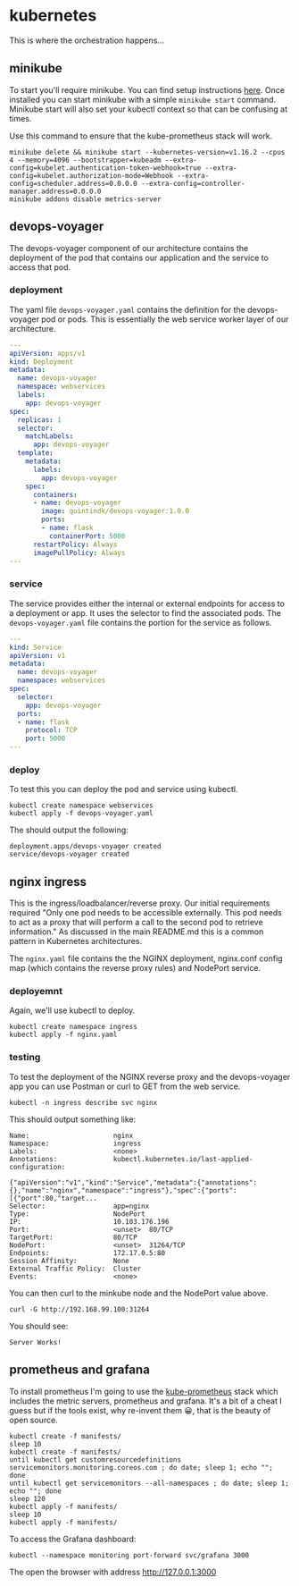 # kubernetes

This is where the orchestration happens...

## minikube

To start you'll require minikube. You can find setup instructions [here](https://kubernetes.io/docs/tasks/tools/install-minikube/). Once installed you can start minikube with a simple `minikube start` command. Minikube start will also set your kubectl context so that can be confusing at times.

Use this command to ensure that the kube-prometheus stack will work.

```shell
minikube delete && minikube start --kubernetes-version=v1.16.2 --cpus 4 --memory=4096 --bootstrapper=kubeadm --extra-config=kubelet.authentication-token-webhook=true --extra-config=kubelet.authorization-mode=Webhook --extra-config=scheduler.address=0.0.0.0 --extra-config=controller-manager.address=0.0.0.0
minikube addons disable metrics-server
```

## devops-voyager

The devops-voyager component of our architecture contains the deployment of the pod that contains our application and the service to access that pod.

### deployment

The yaml file `devops-voyager.yaml` contains the definition for the devops-voyager pod or pods. This is essentially the web service worker layer of our architecture.

```yaml
---
apiVersion: apps/v1
kind: Deployment
metadata:
  name: devops-voyager
  namespace: webservices
  labels:
    app: devops-voyager
spec:
  replicas: 1
  selector:
    matchLabels:
      app: devops-voyager
  template:
    metadata:
      labels:
        app: devops-voyager
    spec:
      containers:
      - name: devops-voyager
        image: quintindk/devops-voyager:1.0.0
        ports:
        - name: flask
          containerPort: 5000
      restartPolicy: Always
      imagePullPolicy: Always
---
```

### service

The service provides either the internal or external endpoints for access to a deployment or app. It uses the selector to find the associated pods. The `devops-voyager.yaml` file contains the portion for the service as follows.

```yaml
---
kind: Service
apiVersion: v1
metadata:
  name: devops-voyager
  namespace: webservices
spec:
  selector:
    app: devops-voyager
  ports:
  - name: flask
    protocol: TCP
    port: 5000
---
```

### deploy

To test this you can deploy the pod and service using kubectl.

```shell
kubectl create namespace webservices
kubectl apply -f devops-voyager.yaml
```

The should output the following:

```shell
deployment.apps/devops-voyager created
service/devops-voyager created
```

## nginx ingress

This is the ingress/loadbalancer/reverse proxy. Our initial requirements required "Only one pod needs to be accessible externally. This pod needs to act as a proxy that will perform a call to the second pod to retrieve information." As discussed in the main README.md this is a common pattern in Kubernetes architectures.

The `nginx.yaml` file contains the the NGINX deployment, nginx.conf config map (which contains the reverse proxy rules) and NodePort service.

### deployemnt

Again, we'll use kubectl to deploy.

```shell
kubectl create namespace ingress
kubectl apply -f nginx.yaml
```

### testing

To test the deployment of the NGINX reverse proxy and the devops-voyager app you can use Postman or curl to GET from the web service.

```shell
kubectl -n ingress describe svc nginx
```

This should output something like:

```text
Name:                     nginx
Namespace:                ingress
Labels:                   <none>
Annotations:              kubectl.kubernetes.io/last-applied-configuration:
                            {"apiVersion":"v1","kind":"Service","metadata":{"annotations":{},"name":"nginx","namespace":"ingress"},"spec":{"ports":[{"port":80,"target...
Selector:                 app=nginx
Type:                     NodePort
IP:                       10.103.176.196
Port:                     <unset>  80/TCP
TargetPort:               80/TCP
NodePort:                 <unset>  31264/TCP
Endpoints:                172.17.0.5:80
Session Affinity:         None
External Traffic Policy:  Cluster
Events:                   <none>
```

You can then curl to the minkube node and the NodePort value above.

```shell
curl -G http://192.168.99.100:31264
```

You should see:

```text
Server Works!
```

## prometheus and grafana

To install prometheus I'm going to use the [kube-prometheus](https://github.com/coreos/kube-prometheus) stack which includes the metric servers, prometheus and grafana. It's a bit of a cheat I guess but if the tools exist, why re-invent them :grinning:, that is the beauty of open source.

```shell
kubectl create -f manifests/
sleep 10
kubectl create -f manifests/
until kubectl get customresourcedefinitions servicemonitors.monitoring.coreos.com ; do date; sleep 1; echo ""; done
until kubectl get servicemonitors --all-namespaces ; do date; sleep 1; echo ""; done
sleep 120
kubectl apply -f manifests/
sleep 10
kubectl apply -f manifests/
```

To access the Grafana dashboard:

```shell
kubectl --namespace monitoring port-forward svc/grafana 3000
```

The open the browser with address http://127.0.0.1:3000
